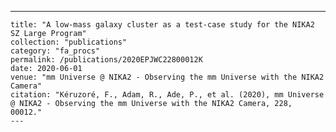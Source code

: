 ---
    title: "A low-mass galaxy cluster as a test-case study for the NIKA2 SZ Large Program"
    collection: "publications"
    category: "fa_procs"
    permalink: /publications/2020EPJWC22800012K
    date: 2020-06-01
    venue: "mm Universe @ NIKA2 - Observing the mm Universe with the NIKA2 Camera"
    citation: "Kéruzoré, F., Adam, R., Ade, P., et al. (2020), mm Universe @ NIKA2 - Observing the mm Universe with the NIKA2 Camera, 228, 00012."
    ---